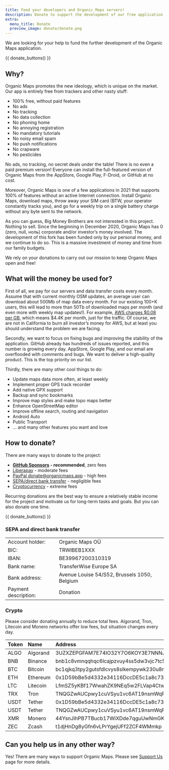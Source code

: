 ```yaml
---
title: Feed your developers and Organic Maps servers!
description: Donate to support the development of our free application
extra:
  menu_title: Donate
  preview_image: donate/donate.png
---
```


We are looking for your help to fund the further development of the Organic Maps application.

{{ donate_buttons() }}

## Why?

Organic Maps promotes the new ideology, which is unique on the market. Our app is entirely free from trackers and other nasty stuff:

- 100% free, without paid features
- No ads
- No tracking
- No data collection
- No phoning home
- No annoying registration
- No mandatory tutorials
- No noisy email spam
- No push notifications
- No crapware
- No pesticides

No ads, no tracking, no secret deals under the table! There is no even a paid premium version! Everyone can install the full-featured version of Organic Maps from the AppStore, Google Play, F-Droid, or GitHub at no cost.

Moreover, Organic Maps is one of a few applications in 2021 that supports 100% of features without an active Internet connection. Install Organic Maps, download maps, throw away your SIM card (BTW, your operator constantly tracks you), and go for a weekly trip on a single battery charge without any byte sent to the network.

As you can guess, Big Money Brothers are not interested in this project. Nothing to sell. Since the beginning in December 2020, Organic Maps has 0 (zero, null, ноль) corporate and/or investor’s money involved. The development of this fork has been funded only by our personal money, and we continue to do so. This is a massive investment of money and time from our family budgets.

We rely on your donations to carry out our mission to keep Organic Maps open and free!


## What will the money be used for?

First of all, we pay for our servers and data transfer costs every month. Assume that with current monthly OSM updates, an average user can download about 500Mb of map data every month. For our existing 100+K users, this will lead to more than 50Tb of downloaded maps per month (and even more with weekly map updates!). For example, [AWS charges $0.08 per GB](https://aws.amazon.com/ec2/pricing/on-demand/#Data_Transfer), which means $4.4K per month, just for the traffic. Of course, we are not in California to burn all investor’s money for AWS, but at least you should understand the problem we are facing.

Secondly, we want to focus on fixing bugs and improving the stability of the application. GitHub already has hundreds of issues reported, and this number is growing every day. AppStore, Google Play, and our email are overflooded with comments and bugs. We want to deliver a high-quality product. This is the top priority on our list.

Thirdly, there are many other cool things to do:

- Update maps data more often, at least weekly
- Implement proper GPS track recorder
- Add native GPX support
- Backup and sync bookmarks
- Improve map styles and make topo maps better
- Enhance OpenStreetMap editor
- Improve offline search, routing and navigation
- Android Auto
- Public Transport
- ... and many other features you want and love


## How to donate?

There are many ways to donate to the project:

- **[GitHub Sponsors][] - recommended**, zero fees
- [Liberapay][] - moderate fees
- [PayPal donate@organicmaps.app][PayPal] - high fees
- [SEPA/direct bank transfer][SEPA] - negligible fees
- [Cryptocurrency][Crypto] - extreme fees

Recurring donations are the best way to ensure a relatively stable income for
the project and motivate us for long-term tasks and goals. But you can also
donate one time.

{{ donate_buttons() }}

### SEPA and direct bank transfer

|   |   |
|---|---|
Account holder: | Organic Maps OÜ
BIC: | TRWIBEB1XXX
IBAN: | BE39967200310319
Bank name: | TransferWise Europe SA
Bank address: | Avenue Louise 54/S52, Brussels 1050, Belgium
Payment description: | Donation

### Crypto

Please consider donating annually to reduce total fees. Algorand, Tron,
Litecoin and Monero networks offer low fees, but situation changes every day.

<p id="crypto_table" />

Token | Name | Address
:-- | :-- | :--
ALGO | Algorand | 3UZXZEPGFAM7E74IO32Y7O6KOY3E7NNNJVBV4GFS5UWQQSY7AIM5PK7C2E
BNB | Binance | bnb1c8vmnqqhqc6lcajpzvuy4ss5dw3vjc7tc5q8zd
BTC | Bitcoin | bc1qjkq3tpy2gutsfdlcvys8slkempywk230u8rc8u
ETH | Ethereum | 0x1D59bBe5d4332e34116DccDE5c1a8c736E1C2810
LTC | Litecoin | LfmSZ5yKBf17WwahZK9NEq5w2FLVap4Ctw
TRX | Tron | TNQGZwAUCpwy1cuVSyu1vc6AT19nsmWqRF
USDT | Tether | 0x1D59bBe5d4332e34116DccDE5c1a8c736E1C2810 (Ethereum TRC20)
USDT | Tether | TNQGZwAUCpwy1cuVSyu1vc6AT19nsmWqRF (Tron TRC20)
XMR | Monero | 44YsnJihPB7TBucb17WiXDde7qguUwNmGKFSsyrFqWheEaDKQRtMfGcEU54aJ8PeQNgV7Q9uBWB5CTcvKSMEH4QtE6BT1cm
ZEC | Zcash | t1djHnDg8yGfn6vLPrYgejUFf2ZCF4WMmkp

## Can you help us in any other way?

Yes! There are many ways to support Organic Maps. Please see
[Support Us](@/support-us/index.md) page for more details.


[PayPal]: https://www.paypal.com/donate?hosted_button_id=JYM34AADM87V8 "PayPal donate@organicmaps.app"
[GitHub Sponsors]: https://github.com/sponsors/organicmaps "GitHub Sponsors"
[Liberapay]: https://liberapay.com/OrganicMaps/donate "Liberapay"
[SEPA]: #sepa-and-direct-bank-transfer "SEPA and direct bank transfer"
[Crypto]: #crypto "Donation in crypto"
